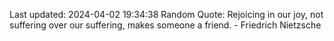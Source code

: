 Last updated: 2024-04-02 19:34:38
Random Quote: Rejoicing in our joy, not suffering over our suffering, makes someone a friend. - Friedrich Nietzsche